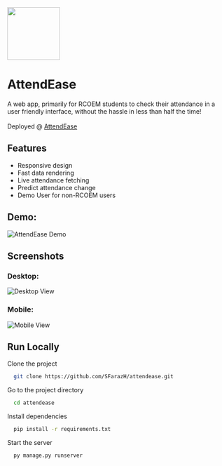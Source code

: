 <img src="https://github.com/SFarazH/attendease/assets/75844866/2af9e9b7-3fc1-4950-92df-e54e540aaceb" width='120'>

# AttendEase  

A web app, primarily for RCOEM students to check their attendance in a user friendly interface, without the hassle in less than half the time! <br/> <br/>
Deployed @ [AttendEase](https://attendease.hopto.org/)
## Features

- Responsive design
- Fast data rendering
- Live attendance fetching
- Predict attendance change
- Demo User for non-RCOEM users 

## Demo:
![AttendEase Demo](https://github.com/SFarazH/attendease/assets/75844866/10999ae6-b79c-4285-8b97-0a6b4d70629c)

## Screenshots


### Desktop: 
![Desktop View](https://github.com/SFarazH/attendease/assets/75844866/85786bf8-c449-440c-9183-eed6577c159e)
### Mobile: 
![Mobile View](https://github.com/SFarazH/attendease/assets/75844866/62e0d4ac-1080-441c-9458-928ca36c243f)

    

## Run Locally

Clone the project

```bash
  git clone https://github.com/SFarazH/attendease.git
```

Go to the project directory

```bash
  cd attendease
``` 

Install dependencies

```bash
  pip install -r requirements.txt
```

Start the server

```bash
  py manage.py runserver 
```



